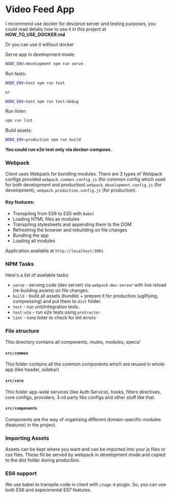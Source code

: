 # Video Feed App
I recommend use docker for dev/prod server and testing purposes,
you could read details how to use it in this project at __HOW_TO_USE_DOCKER.md__

Or you can use it without docker

Serve app in development mode:
```bash
NODE_ENV=development npm run serve
```
Run tests:

```bash
NODE_ENV=test npm run test

or

NODE_ENV=test npm run test:debug 
```
Run linter: 
```bash
npm run lint
```

Build assets: 
```bash
NODE_ENV=production npm run build
```

__You could run e2e test only via docker-compose.__

### Webpack
Client uses Webpack for bundling modules. There are 3 types of Webpack configs provided 
`webpack.common.config.js` (for common config which used for both development and production)
`webpack.development.config.js` (for development), `webpack.production.config.js` (for production).

#### Key features:

* Transpiling from ES6 to ES5 with `Babel`
* Loading HTML files as modules
* Transpiling stylesheets and appending them to the DOM
* Refreshing the browser and rebuilding on file changes
* Bundling the app
* Loading all modules

Application available at `http://localhost:3001`

### NPM Tasks
Here's a list of available tasks:

* `serve` - serving code (dev server) via `webpack-dev-server` with live reload (re-building assets) on file changes.
* `build` - build all assets (bundle) + prepare it for production (uglifying, compressing) and put them to `dist` folder.
* `test` - run unit/integration tests.
* `test:e2e` - run e2e tests using `protractor`
* `lint` - runs linter to check for lint errors
  
### File structure

This directory contains all components, routes, modules, specs/

#### `src/common`
This folder contains all the common components which are reused in whole app (like header, sidebar)

#### `src/core`
This folder app-wide services (like Auth Service), hooks, filters directives, core configs, providers, 
3-rd party libs configs and other stuff like that.

#### `src/components`
Components are the way of organising different domain-specific modules (features) in the project.

### Importing Assets
Assets can be kept where you want and can be imported into your js files or css files. 
Those fill be served by webpack in development mode and copied to the dist folder during production.

### ES6 support
We use babel to transpile code in client with `stage-0` plugin. 
So, you can use both ES6 and experimental ES7 features.


